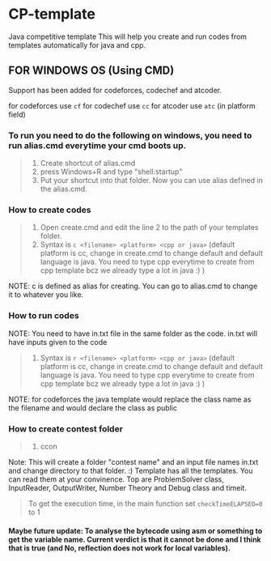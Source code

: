 # CP-template
Java competitive template
This will help you create and run codes from templates automatically for java and cpp.

## FOR WINDOWS OS (Using CMD)
Support has been added for codeforces, codechef and atcoder.

for codeforces use ```cf```
for codechef use ```cc```
for atcoder use ```atc``` (in platform field)

### To run you need to do the following on windows, you need to run alias.cmd everytime your cmd boots up.
> 1. Create shortcut of alias.cmd
> 2. press Windows+R and type "shell:startup"
> 3. Put your shortcut into that folder. Now you can use alias defined in the alias.cmd.

### How to create codes
> 1. Open create.cmd and edit the line 2 to the path of your templates folder.
> 2. Syntax is ```c <filename> <platform> <cpp or java>``` (default platform is cc, change in create.cmd to change default and default language is java. You need to type cpp everytime to create from cpp template bcz we already type a lot in java :) )

  NOTE: c is defined as alias for creating. You can go to alias.cmd to change it to whatever you like.

### How to run codes
NOTE: You need to have in.txt file in the same folder as the code. in.txt will have inputs given to the code
> 1. Syntax is ```r <filename> <platform> <cpp or java>``` (default platform is cc, change in create.cmd to change default and default language is java. You need to type cpp everytime to create from cpp template bcz we already type a lot in java :) )

NOTE: for codeforces the java template would replace the class name as the filename and would declare the class as public
### How to create contest folder
> 1. ccon <contest name>
  
Note: This will create a folder "contest name" and an input file names in.txt and change directory to that folder. :)
Template has all the templates. You can read them at your convinence.
Top are ProblemSolver class, InputReader, OutputWriter, Number Theory and Debug class and timeit.

> To get the execution time, in the main function set ```checkTimeELAPSED=0``` to 1

#### Maybe future update:  To analyse the bytecode using asm or something to get the variable name. Current verdict is that it cannot be done and I think that is true (and No, reflection does not work for local variables).
